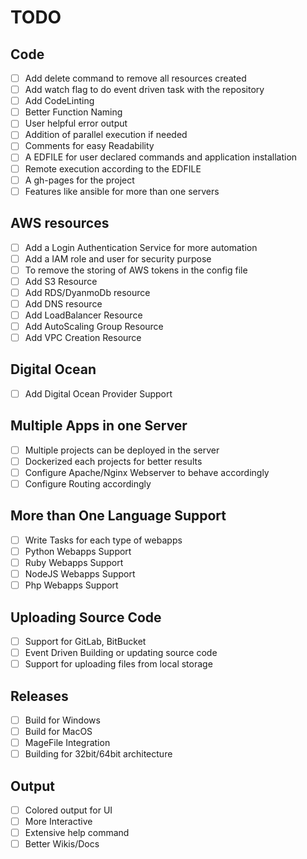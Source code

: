 # TODO

## Code

- [ ] Add delete command to remove all resources created
- [ ] Add watch flag to do event driven task with the repository
- [ ] Add CodeLinting 
- [ ] Better Function Naming 
- [ ] User helpful error output
- [ ] Addition of parallel execution if needed
- [ ] Comments for easy Readability
- [ ] A EDFILE for user declared commands and application installation
- [ ] Remote execution according to the EDFILE
- [ ] A gh-pages for the project
- [ ] Features like ansible for more than one servers
 
## AWS resources

- [ ] Add a Login Authentication Service for more automation
- [ ] Add a IAM role and user for security purpose
- [ ] To remove the storing of AWS tokens in the config file
- [ ] Add S3 Resource 
- [ ] Add RDS/DyanmoDb resource
- [ ] Add DNS resource
- [ ] Add LoadBalancer Resource
- [ ] Add AutoScaling Group Resource
- [ ] Add VPC Creation Resource

## Digital Ocean 

- [ ] Add Digital Ocean Provider Support 
  
## Multiple Apps in one Server

- [ ] Multiple projects can be deployed in the server
- [ ] Dockerized each projects for better results
- [ ] Configure Apache/Nginx Webserver to behave accordingly
- [ ] Configure Routing accordingly

## More than One Language Support

- [ ] Write Tasks for each type of webapps
- [ ] Python Webapps Support
- [ ] Ruby Webapps Support
- [ ] NodeJS Webapps Support
- [ ] Php Webapps Support

## Uploading Source Code

- [ ] Support for GitLab, BitBucket
- [ ] Event Driven Building or updating source code
- [ ] Support for uploading files from local storage

## Releases
- [ ] Build for Windows
- [ ] Build for MacOS
- [ ] MageFile Integration 
- [ ] Building for 32bit/64bit architecture

## Output
- [ ] Colored output for UI
- [ ] More Interactive 
- [ ] Extensive help command
- [ ] Better Wikis/Docs